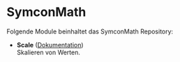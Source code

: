 # SymconMath

Folgende Module beinhaltet das SymconMath Repository:

- __Scale__ ([Dokumentation](Scale))  
	Skalieren von Werten.
